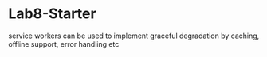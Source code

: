 # Lab8-Starter
service workers can be used to implement graceful degradation by caching, offline support, error handling etc

